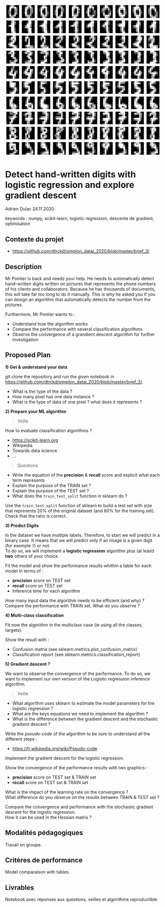 ![plot](./assets/fanart.png)

# Detect hand-written digits with logistic regression and explore gradient descent  

Adrien Dulac 24.11.2020  

keywords : numpy, scikit-learn, logistic regression, descente de gradient, optimisation  

## Contexte du projet  

* https://github.com/dtrckd/simplon_datai_2020/blob/master/brief_3/  

## Description

Mr Pontier is back and needs your help. He needs to automatically detect hand-written digits written on pictures that represents the phone numbers of his clients and collaborators.
Because he has thousands of documents, this will take far too long to do it manually. This is why he asked you if you can design an algorithm that automatically detects the number from the pictures.  

Furthermore, Mr Pontier wants to :  
* Understand how the algorithm works  
* Compare the performance with several classification algorithms  
* Observe the convergence of a grandient descent algorithm for further investigation  

## Proposed Plan

**1) Get & understand your data**

git clone the repository and run the given notebook in https://github.com/dtrckd/simplon_datai_2020/blob/master/brief_3/.

* What is the type of the data ?  
* How many pixel has one data instance ?  
* What is the type of data of one pixel ? what does it represents ?  

**2) Prepare your ML algorithm**

> Veille  

How to evaluate classification algorithms ?  
* https://scikit-learn.org  
* Wikipedia  
* Towards data science  
* ...  

> Questions  

* Write the equation of the **precision** & **recall** score and explicit what each term represents  
* Explain the purpose of the TRAIN set ?  
* Explain the purpose of the TEST set ?
* What does the `train_test_split` function in sklearn do ?  

Use the `train_test_split` function of sklearn to build a test set with size that represents 20% of the original dataset (and 80% for the training set).  
Check that the ratio is correct.  

**3) Predict Digits**  

In the dataset we have multiple labels. Therefore, to start we will predict in a binary case. It means that we will predict only if an image is a given digit (for exemple `7`) or not.  
To do so, we will implement a **logistic regression** algorithm plus (at least) **two** others of your choice.  

Fit the model and show the performance results whithin a table for each model in terms of :  
* **precision** score on TEST set  
* **recall** score on TEST set  
* Inference time for each algorithm  

How many input data the algorithm needs to be efficient (and why) ?  
Compare the performance with TRAIN set. What do you observe ?  

**4) Multi-class classification**  

Fit now the algorithm in the multiclass case (ie using all the classes, targets).  

Show the result with :  
* Confusion matrix (see sklearn.metrics.plot_confusion_matrix)  
* Classification report (see sklearn.metrics.classification_report)  

**5) Gradient descent ?**  

We want to observe the convergence of the performance.
To do so, we want to implement our own version of the Logistic regression inference algorithm.  

> Veille  

* What algorithm uses sklearn to estimate the model parameters for the logistic regression ?  
* What are the keys equations we need to implement the algorithm ?  
* What is the difference between the gradient descent and the stochastic gradient descent ?  

Write the *pseudo-code* of the algorithm to be sure to understand all the different steps  :  
* https://fr.wikipedia.org/wiki/Pseudo-code  

Implement the gradient descent for the logistic regression.  

Show the convergence of the performance results with two graphics :  
* **precision** score on TEST set & TRAIN set  
* **recall** score on TEST set & TRAIN set  

What is the impact of the learning rate on the convergence ?  
What difference do you observe on the results between TRAIN & TEST set ?  

Compare the convergence and performance with the stochastic gradient descent for the logistic regression.  
How it can be used in the Hessian matrix ?  

## Modalités pédagogiques  

Travail en groupe.  

## Critères de performance  

Model comparaison with tables.  

## Livrables  

Notebook avec réponses aux questions, veilles et algorithme reproductible  
